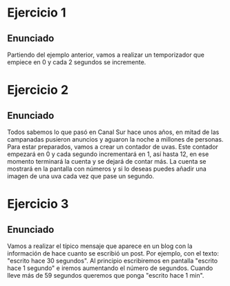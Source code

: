 # Ejercicio 1

## Enunciado

Partiendo del ejemplo anterior, vamos a realizar un temporizador que empiece en 0 y cada 2 segundos se incremente.

# Ejercicio 2

## Enunciado

Todos sabemos lo que pasó en Canal Sur hace unos años, en mitad de las campanadas pusieron anuncios y aguaron la noche a millones de personas. Para estar preparados, vamos a crear un contador de uvas. Este contador empezará en 0 y cada segundo incrementará en 1, así hasta 12, en ese momento terminará la cuenta y se dejará de contar más.
La cuenta se mostrará en la pantalla con números y si lo deseas puedes añadir una imagen de una uva cada vez que pase un segundo.

# Ejercicio 3

## Enunciado

Vamos a realizar el típico mensaje que aparece en un blog con la información de hace cuanto se escribió un post. Por ejemplo, con el texto: "escrito hace 30 segundos". Al principio escribiremos en pantalla "escrito hace 1 segundo" e iremos aumentando el número de segundos. Cuando lleve más de 59 segundos queremos que ponga "escrito hace 1 min".
